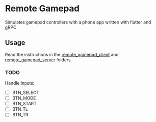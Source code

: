 # Remote Gamepad
Simulates gamepad controllers with a phone app written with flutter and gRPC
## Usage
Read the instructions in the [remote_gamepad_client](remote_gamepad_client) and [remote_gamepad_server](remote_gamepad_server)  folders


### TODO
Handle inputs:

- [ ] BTN_SELECT
- [ ] BTN_MODE
- [ ] BTN_START
- [ ] BTN_TL
- [ ] BTN_TR
